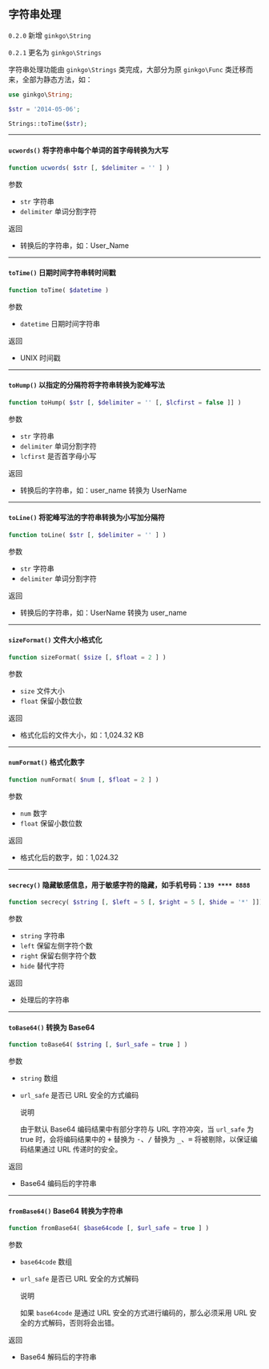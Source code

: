 ## 字符串处理

`0.2.0` 新增 `ginkgo\String`

`0.2.1` 更名为 `ginkgo\Strings`

字符串处理功能由 `ginkgo\Strings` 类完成，大部分为原 `ginkgo\Func` 类迁移而来，全部为静态方法，如：

``` php
use ginkgo\String;

$str = '2014-05-06';

Strings::toTime($str);
```

----------

<span id="ucwords"></span>

#### `ucwords()` 将字符串中每个单词的首字母转换为大写

``` php
function ucwords( $str [, $delimiter = '' ] )
```

参数

* `str` 字符串
* `delimiter` 单词分割字符

返回

*  转换后的字符串，如：User_Name

----------

<span id="toTime"></span>

#### `toTime()` 日期时间字符串转时间戳

``` php
function toTime( $datetime )
```

参数

* `datetime` 日期时间字符串

返回

* UNIX 时间戳

----------

<span id="toHump"></span>

#### `toHump()` 以指定的分隔符将字符串转换为驼峰写法

``` php
function toHump( $str [, $delimiter = '' [, $lcfirst = false ]] )
```

参数

* `str` 字符串
* `delimiter` 单词分割字符
* `lcfirst` 是否首字母小写

返回

* 转换后的字符串，如：user_name 转换为 UserName

----------

<span id="toLine"></span>

#### `toLine()` 将驼峰写法的字符串转换为小写加分隔符

``` php
function toLine( $str [, $delimiter = '' ] )
```

参数

* `str` 字符串
* `delimiter` 单词分割字符

返回

* 转换后的字符串，如：UserName 转换为 user_name

----------

<span id="sizeFormat"></span>

#### `sizeFormat()` 文件大小格式化

``` php
function sizeFormat( $size [, $float = 2 ] )
```

参数

* `size` 文件大小
* `float` 保留小数位数

返回

* 格式化后的文件大小，如：1,024.32 KB

----------

<span id="numFormat"></span>

#### `numFormat()` 格式化数字

``` php
function numFormat( $num [, $float = 2 ] )
```

参数

* `num` 数字
* `float` 保留小数位数

返回

* 格式化后的数字，如：1,024.32

----------

<span id="secrecy"></span>

#### `secrecy()` 隐藏敏感信息，用于敏感字符的隐藏，如手机号码：`139 **** 8888`

``` php
function secrecy( $string [, $left = 5 [, $right = 5 [, $hide = '*' ]]] )
```

参数

* `string` 字符串
* `left` 保留左侧字符个数
* `right` 保留右侧字符个数
* `hide` 替代字符

返回

* 处理后的字符串

----------

<span id="toBase64"></span>

#### `toBase64()` 转换为 Base64

``` php
function toBase64( $string [, $url_safe = true ] )
```

参数

* `string` 数组
* `url_safe` 是否已 URL 安全的方式编码

    说明

    由于默认 Base64 编码结果中有部分字符与 URL 字符冲突，当 `url_safe` 为 true 时，会将编码结果中的 <kbd>+</kbd> 替换为 <kbd>-</kbd>、<kbd>/</kbd> 替换为 <kbd>_</kbd>、<kbd>=</kbd> 将被剔除，以保证编码结果通过 URL 传递时的安全。

返回

* Base64 编码后的字符串

----------

<span id="fromBase64"></span>

#### `fromBase64()` Base64 转换为字符串

``` php
function fromBase64( $base64code [, $url_safe = true ] )
```

参数

* `base64code` 数组
* `url_safe` 是否已 URL 安全的方式解码

    说明

    如果 `base64code` 是通过 URL 安全的方式进行编码的，那么必须采用 URL 安全的方式解码，否则将会出错。

返回

* Base64 解码后的字符串

